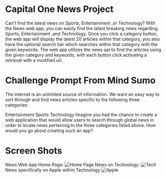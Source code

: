 # Capital One News Project
Can't find the latest news on Sports, Entertainment ,or Technology? With the News web app, you can easily find the latest breaking news regarding Sports, Entertainment ,and Technology. Once you click a category button, the web app will display the latest 20 articles within that category, you also have the optional search bar which searches within that category with the given keywords. The web app utilizes the news api to find the articles using the given category and keywords, with each button click activating a retrieval with a modified url.

# Challenge Prompt From Mind Sumo
The internet is an unlimited source of information. We want an easy way to sort through and find news articles specific to the following three categories: 

Entertainment
Sports
Technology
Imagine you had the chance to create a web application that would allow users to search through global news in order to locate news pertaining to the three categories listed above. How would you go about creating such an app?

# Screen Shots
News Web App Home Page:
![Home Page](https://i.imgur.com/vw03IEY.png)
News on Technology:
![Tech](https://i.imgur.com/Niod1Ct.png)
News specifically on Apple within Technology
![Apple](https://i.imgur.com/w9Lgz6I.png)

